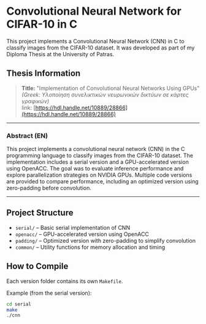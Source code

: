 # Convolutional Neural Network for CIFAR-10 in C

This project implements a Convolutional Neural Network (CNN) in C to classify images from the CIFAR-10 dataset. It was developed as part of my Diploma Thesis at the University of Patras.

## Thesis Information

> **Title:** "Implementation of Convolutional Neural Networks Using GPUs"  
> *(Greek: Υλοποίηση συνελικτικών νευρωνικών δικτύων σε κάρτες γραφικών)*  
> link: [https://hdl.handle.net/10889/28866](https://hdl.handle.net/10889/28866)

---

### **Abstract (EN)**

This project implements a convolutional neural network (CNN) in the C programming language to classify images from the CIFAR-10 dataset. The implementation includes a serial version and a GPU-accelerated version using OpenACC. The goal was to evaluate inference performance and explore parallelization strategies on NVIDIA GPUs. Multiple code versions are provided to compare performance, including an optimized version using zero-padding before convolution.

---

## Project Structure

- `serial/` – Basic serial implementation of CNN
- `openacc/` – GPU-accelerated version using OpenACC
- `padding/` – Optimized version with zero-padding to simplify convolution
- `common/` – Utility functions for memory allocation and timing

## How to Compile

Each version folder contains its own `Makefile`.

Example (from the serial version):

```bash
cd serial
make
./cnn
```